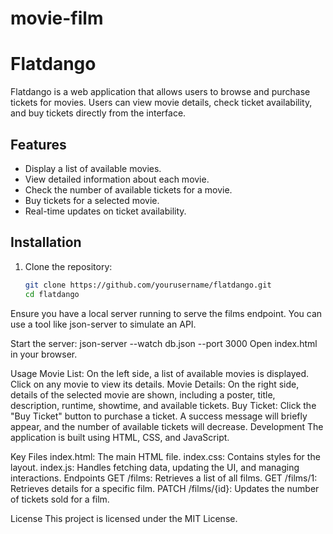 # movie-film
# Flatdango

Flatdango is a web application that allows users to browse and purchase tickets for movies. Users can view movie details, check ticket availability, and buy tickets directly from the interface.

## Features

- Display a list of available movies.
- View detailed information about each movie.
- Check the number of available tickets for a movie.
- Buy tickets for a selected movie.
- Real-time updates on ticket availability.

## Installation

1. Clone the repository:

   ```bash
   git clone https://github.com/yourusername/flatdango.git
   cd flatdango

Ensure you have a local server running to serve the films endpoint. You can use a tool like json-server to simulate an API.

Start the server:
  json-server --watch db.json --port 3000
Open index.html in your browser.

Usage
Movie List: On the left side, a list of available movies is displayed. Click on any movie to view its details.
Movie Details: On the right side, details of the selected movie are shown, including a poster, title, description, runtime, showtime, and available tickets.
Buy Ticket: Click the "Buy Ticket" button to purchase a ticket. A success message will briefly appear, and the number of available tickets will decrease.
Development
The application is built using HTML, CSS, and JavaScript.

Key Files
index.html: The main HTML file.
index.css: Contains styles for the layout.
index.js: Handles fetching data, updating the UI, and managing interactions.
Endpoints
GET /films: Retrieves a list of all films.
GET /films/1: Retrieves details for a specific film.
PATCH /films/{id}: Updates the number of tickets sold for a film.

License
This project is licensed under the MIT License.